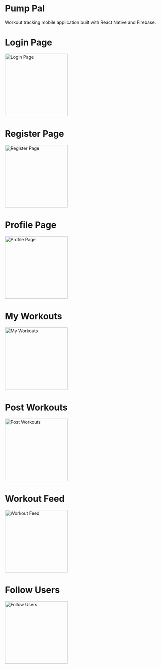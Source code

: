 # Pump Pal
Workout tracking mobile application built with React Native and Firebase.
  
<h1>Login Page</h1>
<img src="https://github.com/Bdiaz10/Pump-Pal/assets/90151890/a5bc31e5-0f2e-4a18-b386-031bec509432" alt="Login Page" width="200">

<h1>Register Page</h1>
<img src="https://github.com/Bdiaz10/Pump-Pal/assets/90151890/c1ef7fdd-5b98-4f22-810a-90c8578573c0" alt="Register Page" width="200">

<h1>Profile Page</h1>
<img src="https://github.com/Bdiaz10/Pump-Pal/assets/90151890/1790afe1-c041-4933-bbe5-14118733ab09" alt="Profile Page" width="200">

<h1>My Workouts</h1>
<img src="https://github.com/Bdiaz10/Pump-Pal/assets/90151890/71226f57-99a5-4ea8-a63f-361cd249cc15" alt="My Workouts" width="200">

<h1>Post Workouts</h1>
<img src="https://github.com/Bdiaz10/Pump-Pal/assets/90151890/31b83b90-f135-47c5-8ac5-d8334796f250" alt="Post Workouts" width="200">

<h1>Workout Feed</h1>
<img src="https://github.com/Bdiaz10/Pump-Pal/assets/90151890/e3bd9212-5617-4e2d-87b7-417527e3f30d" alt="Workout Feed" width="200">

<h1>Follow Users</h1>
<img src="https://github.com/Bdiaz10/Pump-Pal/assets/90151890/5a140bf6-c7c0-4cc1-8276-2a02d100942a" alt="Follow Users" width="200">
